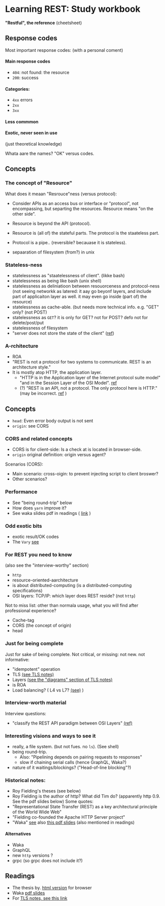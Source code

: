 # Learning REST: Study workbook
**"Restful", the reference**
(cheetsheet)

## Response codes
Most important response codes:
(with a personal coment)

#### Main response codes
* `404`: not found: the resource
* `200`: success

#### Categories:
* `4xx` errors
* `2xx` 
* `3xx`
#### Less commmon
#### Exotic, never seen in use
(just theoretical knowledge)

Whata aare the names? "OK" versus codes.

## Concepts
### The concept of "Resource"

What does it meaan "Resrouce"ness (versus protocol):

* Consider APIs as an access bus or interface or "protocol", not encompassing, but separting the resources.
Resource means "on the other side".

* Resource is beyond the API (protocol).

* Resource is (all of) the stateful parts.
The protocol is the staateless part.

* Protocol is a pipe.. (reversible? becauase it is stateless).

* sepaaration of filesystem (from?) in unix

### Stateless-ness
* statelessness as "staatelessness of client". (likke bash)
* statelessness as being like bash (unix shell)
* statelessness as deliniatioon between resouorceness and protocol-ness (not seeing networkk as latered: it aay go beyonf layers, and include part of applicaiton layer as well. it may even go inside (part of)  the resource)
* statelessness as cache-able. (but needs more technical info. e.g. "GET" only? (not POST)
* statelessness as `GET`? it is only for GET? not for POST? defo not for delete/post/put
* statelessness of filesystem
* "server does not store the state of the client" ([ref](https://stackoverflow.com/a/29265566/4374258))

### A-rchitecture
* ROA
* "REST is not a protocol for two systems to communicate. REST is an architecture style."
* It is mostly atop HTTP, the application layer.
   * "HTTP is in the Application layer of the Internet protocol suite model" "and in the Session Layer of the OSI Model". [ref](https://stackoverflow.com/a/45877078/4374258)
   * (?) "REST is an API, not a protocol. The only protocol here is HTTP." (may be incorrect. [ref](https://stackoverflow.com/questions/29264855/in-which-osi-layer-is-the-rest-api-paradigm#comment95974646_44172240) )

## Concepts
* `head`: Even error body output is not sent
* `origin`: see CORS

### CORS and related concepts
* CORS is for client-side: Is a check at is located in browser-side.
* `origin` original definition: origin versus agent?

Scenarios (CORS):
* Main scenario: cross-oigin: to prevent injecting script to client broswer?
* Other scenarios?

### Performance
* See "being round-trip" below
* How does `yarn` improve it?
* See waka slides pdf in readings ( [link](https://www.ietf.org/proceedings/83/slides/slides-83-httpbis-5.pdf) )

### Odd exotic bits
* exotic result/OK codes 
* The `Vary` [see](https://developer.mozilla.org/en-US/docs/Web/HTTP/Headers/Vary)

### For REST you need to know
(also see the "interview-worthy" section)
* `http`
* resource-oriented-aarchitecture
* is about distributed-computing (is a distributed-computing specifications)
* OSI layers: TCP/IP: which layer does REST reside? (not `http`)

Not to miss list: other than normala usage, what you will find after professional experience?
* Cache-tag
* CORS (the concept of origin)
* head

### Just for being complete
Just for sake of being complete.
Not critical, or missing: not new. not informative:
* "idempotent" operation
* TLS [(see TLS notes)](https://github.com/sohale/cs-glossaries/blob/master/made-simple/tls-1.md)
* Layers [(see the "diagrams" section of TLS notes)](https://github.com/sohale/cs-glossaries/blob/master/made-simple/tls-1.md)
* is ROA
* Load balancing? ( L4 vs L7? [(see)](https://www.nginx.com/resources/glossary/layer-7-load-balancing/) )

### Interview-worth material
Interview questions:
* "classify the REST API paradigm between OSI Layers" [(ref)](https://stackoverflow.com/questions/29264855/in-which-osi-layer-is-the-rest-api-paradigm)

### Interesting visions and ways to see it
* really, a file system. (but not fues. no `ls`). (See shell)
* being round-trip.
   * Also: "Pipelining depends on pairing requests to responses"
   * slow if chaining serial calls (hence GraphQL, Waka?)
* nature of it waitings/blockings? ("Head-of-line blocking"?)

### Historical notes:
* Roy Fielding's theses (see below)
* Roy Fielding is the author of http? What did Tim do? (apparently http 0.9. See the pdf slides below)
Some quotes:
* "Representational State Transfer (REST) as a key architectural principle of the World Wide Web"
* "Fielding co-founded the Apache HTTP Server project"
* "Waka" [see](https://en-academic.com/dic.nsf/enwiki/3674008) also [this pdf slides](https://www.ietf.org/proceedings/83/slides/slides-83-httpbis-5.pdf) (also mentioned in readings)

#### Alternatives
* Waka
* GraphQL
* new `http` versions ?
* grpc (so grpc does not include it?)


## Readings

* The thesis by. [html version](https://www.ics.uci.edu/~fielding/pubs/dissertation/top.htm) for browser
* Waka [pdf slides](https://www.ietf.org/proceedings/83/slides/slides-83-httpbis-5.pdf)
* For [TLS notes, see this link](https://github.com/sohale/cs-glossaries/blob/master/made-simple/tls-1.md)
